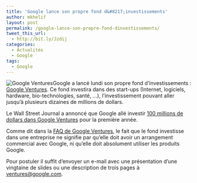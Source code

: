 ```yaml
---
title: 'Google lance son propre fond d&#8217;investissements'
author: mkhelif
layout: post
permalink: /google-lance-son-propre-fond-dinvestissements/
tweet_this_url:
  - http://bit.ly/Jzdij
categories:
  - Actualités
  - Google
tags:
  - Google
---
```

<img style="float: left;" src="http://www.google.com/ventures/img/generic/gv_minilogo.gif" alt="Google Ventures" />

Google a lancé lundi son propre fond d&#8217;investissements : <a href="http://www.google.com/ventures/index.html" target="_blank">Google Ventures</a>. Ce fond investira dans des start-ups (Internet, logiciels, hardware, bio-technologies, santé, &#8230;), l&#8217;investissement pouvant aller jusqu&#8217;à plusieurs dizaines de millions de dollars.

Le Wall Street Journal a annoncé que Google allé investir <a href="http://online.wsj.com/article/SB123846458583672341.html" target="_blank">100 millions de dollars dans Google Ventures</a> pour la première année.

Comme dit dans la <a href="http://www.google.com/ventures/faq.html" target="_blank">FAQ de Google Ventures</a>, le fait que le fond investisse dans une entreprise ne signifie par qu&#8217;elle doit avoir un arrangement commercial avec Google, ni qu&#8217;elle doit absolument utiliser les produits Google.

Pour postuler il suffit d&#8217;envoyer un e-mail avec une présentation d&#8217;une vingtaine de slides ou une description de trois pages à <ventures@google.com>.